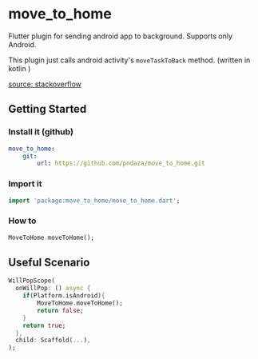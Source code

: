 # move_to_home

Flutter plugin for sending android app to background. Supports only Android.

This plugin just calls android activity's `moveTaskToBack` method. (written in kotlin )

[source: stackoverflow](https://stackoverflow.com/questions/55539302/sending-your-application-to-background-when-back-button-is-pressed-in-flutter)

## Getting Started

### Install it (github)

```yaml
move_to_home:
    git:
        url: https://github.com/pndaza/move_to_home.git
```

### Import it

```dart
import 'package:move_to_home/move_to_home.dart';
```

### How to

```dart
MoveToHome.moveToHome();
```

## Useful Scenario

```dart
WillPopScope(
  onWillPop: () async {
    if(Platform.isAndroid){
        MoveToHome.moveToHome();
        return false;
    }
    return true;
  },
  child: Scaffold(...),
);
```

